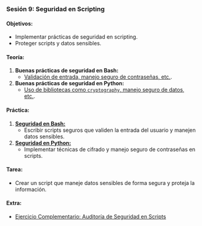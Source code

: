### **Sesión 9: Seguridad en Scripting**
#### **Objetivos:**
- Implementar prácticas de seguridad en scripting.
- Proteger scripts y datos sensibles.

#### **Teoría:**
1. **Buenas prácticas de seguridad en Bash:**
   - [Validación de entrada, manejo seguro de contraseñas, etc.](sesion09/bash.seguridad.md).
2. **Buenas prácticas de seguridad en Python:**
   - [Uso de bibliotecas como `cryptography`, manejo seguro de datos, etc.](sesion09/python.seguridad.md).

#### **Práctica:**
1. [**Seguridad en Bash:**](sesion09/practicas/PRACTICA.9.1.md)
   - Escribir scripts seguros que validen la entrada del usuario y manejen datos sensibles.
2. [**Seguridad en Python:**](sesion09/practicas/PRACTICA.9.2.md)
   - Implementar técnicas de cifrado y manejo seguro de contraseñas en scripts.

#### **Tarea:**
- Crear un script que maneje datos sensibles de forma segura y proteja la información.

#### **Extra:**
- [Ejercicio Complementario: Auditoría de Seguridad en Scripts](sesion09/extras/EXTRA.9.md)
